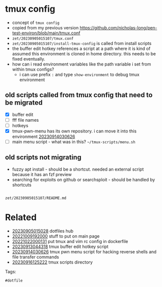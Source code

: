 # tmux config

- concept of `tmux config`
- copied from my previous version https://github.com/nicholas-long/pen-test-environ/blob/main/tmux.conf
- `zet/20230905015107/tmux.conf`
- `zet/20230905015107/install-tmux-config` is called from install scripts
- the buffer edit hotkey references a script at a path where it is kind of assumed this environment is cloned in home directory. this needs to be fixed eventually.
- how can i read environment variables like the path variable i set from within tmux configs?
  - i can use prefix `:` and type `show-environment` to debug tmux environment

## old scripts called from tmux config that need to be migrated
- [x] buffer edit
- [ ] fff file names
- [ ] hotkeys
- [x] tmux-pwn-menu has its own repository. i can move it into this environment [20230914030626](/zet/20230914030626/README.md)
- [ ] main menu script - what was in this? `~/tmux-scripts/menu.sh`

## old scripts not migrating
- fuzzy apt install - should be a shortcut. needed an external script because it has an fzf preview
- searching for exploits on github or searchsploit - should be handled by shortcuts

```
```

` zet/20230905015107/README.md `

# Related

- [20230905015028](/zet/20230905015028/README.md) dotfiles hub
- [20221009192000](/zet/20221009192000/README.md) stuff to put on main page
- [20221022000131](/zet/20221022000131/README.md) put tmux and vim rc config in dockerfile
- [20230913044318](/zet/20230913044318/README.md) tmux buffer edit hotkey script
- [20230914030626](/zet/20230914030626/README.md) tmux pwn menu script for hacking reverse shells and file transfer commands
- [20230916125222](/zet/20230916125222/README.md) tmux scripts directory

Tags:

    #dotfile
